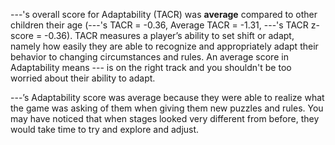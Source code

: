 ---'s overall score for Adaptability (TACR) was **average** compared to other children their age (---'s TACR = -0.36, Average TACR = -1.31, ---'s TACR z-score = -0.36). TACR measures a player’s ability to set shift or adapt, namely how easily they are able to recognize and appropriately adapt their behavior to changing circumstances and rules. An average score in Adaptability means --- is on the right track and you shouldn't be too worried about their ability to adapt.

---’s Adaptability score was average because they were able to realize what the game was asking of them when giving them new puzzles and rules. You may have noticed that when stages looked very different from before, they would take time to try and explore and adjust.